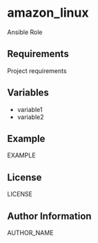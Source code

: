 amazon_linux
============

Ansible Role

Requirements
------------

Project requirements

Variables
---------

* variable1
* variable2

Example
-------

EXAMPLE

License
-------

LICENSE

Author Information
------------------

AUTHOR_NAME
